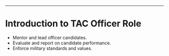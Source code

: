 ---
# Introduction to TAC Officer Role

- Mentor and lead officer candidates.
- Evaluate and report on candidate performance.
- Enforce military standards and values. 